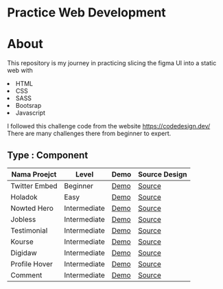 # Practice Web Development 

# About 
This repository is my journey in practicing slicing the figma UI into a static web with  
 <li>HTML</li>
 <li>CSS</li>
 <li>SASS</li>
 <li>Bootsrap</li>
 <li>Javascript</li>
 
I followed this challenge code from the website https://codedesign.dev/ There are many challenges there from beginner to expert.

## Type : Component

| Nama Proejct        | Level        | Demo                                                 |     Source Design       |
|---------------------|--------------|------------------------------------------------------|-------------------|
| Twitter Embed       | Beginner     | [Demo ](link-demo-1)                                 | [Source](https://codedesign.dev/challenge/twitter-embed) |
| Holadok             | Easy         | [Demo ](https://holadok-howlils-projects.vercel.app/)| [Source](https://codedesign.dev/challenge/holadok) |
| Nowted Hero         | Intermediate | [Demo ](https://nowted-howlils-projects.vercel.app/) | [Source](https://codedesign.dev/challenge/nowted) |
| Jobless             | Intermediate | [Demo ](https://slicingui.vercel.app/)               | [Source](https://codedesign.dev/challenge/jobless) |
| Testimonial         | Intermediate | [Demo ](https://slicingui.vercel.app/)               | [Source](https://codedesign.dev/challenge/testimoni) |
| Kourse              | Intermediate | [Demo ](https://slicingui.vercel.app/)               | [Source](https://codedesign.dev/challenge/kourse) |
| Digidaw             | Intermediate | [Demo ](https://slicingui.vercel.app/)               | [Source](https://codedesign.dev/challenge/digidaw) |
| Profile Hover       | Intermediate | [Demo ](https://slicingui.vercel.app/)               | [Source](https://codedesign.dev/challenge/profile-hover) |
| Comment             | Intermediate | [Demo ](https://slicingui.vercel.app/)               | [Source](https://codedesign.dev/challenge/comment) |


